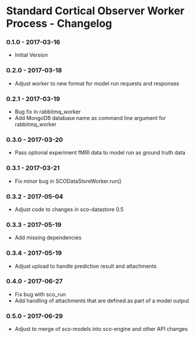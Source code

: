 # Standard Cortical Observer Worker Process - Changelog

### 0.1.0 - 2017-03-16

* Initial Version

### 0.2.0 - 2017-03-18

* Adjust worker to new format for model run requests and responses

### 0.2.1 - 2017-03-19

* Bug fix in rabbitmq_worker
* Add MongoDB database name as command line argument for rabbitmq_worker

### 0.3.0 - 2017-03-20

* Pass optional experiment fMRI data to model run as ground truth data

### 0.3.1 - 2017-03-21

* Fix minor bug in SCODataStoreWorker.run()


### 0.3.2 - 2017-05-04

* Adjust code to changes in sco-datastore 0.5

### 0.3.3 - 2017-05-19

* Add missing dependencies

### 0.3.4 - 2017-05-19

* Adjust upload to handle prediction result and attachments

### 0.4.0 - 2017-06-27

* Fix bug with sco_run
* Add handling of attachments that are defined as part of a model output

### 0.5.0 - 2017-06-29

* Adjust to merge of sco-models into sco-engine and other API changes
